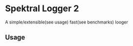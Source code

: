 # Spektral Logger 2

A simple/extensible(see usage) fast(see benchmarks) looger

## Usage

<!-- TODO: Write -->
